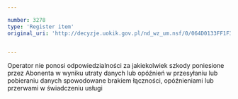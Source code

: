 ```yaml
---

number: 3278
type: 'Register item'
original_uri: 'http://decyzje.uokik.gov.pl/nd_wz_um.nsf/0/064D0133FF1F38ECC1257A28004009C9?OpenDocument'


---
```


Operator nie ponosi odpowiedzialności za jakiekolwiek szkody poniesione przez Abonenta w wyniku utraty danych lub opóźnień w przesyłaniu lub pobieraniu danych spowodowane brakiem łączności, opóźnieniami lub przerwami w świadczeniu usługi
